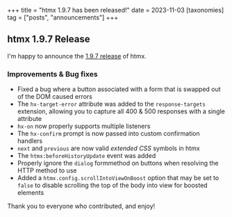 +++
title = "htmx 1.9.7 has been released!"
date = 2023-11-03
[taxonomies]
tag = ["posts", "announcements"]
+++

## htmx 1.9.7 Release

I'm happy to announce the [1.9.7 release](https://unpkg.com/browse/htmx.org@1.9.7/) of htmx.

### Improvements & Bug fixes

* Fixed a bug where a button associated with a form that is swapped out of the DOM caused errors
* The `hx-target-error` attribute was added to the `response-targets` extension, allowing you to capture all 400 & 500
  responses with a single attribute
* `hx-on` now properly supports multiple listeners
* The `hx-confirm` prompt is now passed into custom confirmation handlers
* `next` and `previous` are now valid _extended CSS_ symbols in htmx
* The `htmx:beforeHistoryUpdate` event was added
* Properly ignore the `dialog` formmethod on buttons when resolving the HTTP method to use
* Added a `htmx.config.scrollIntoViewOnBoost` option that may be set to `false` to disable scrolling the top of the
  body into view for boosted elements

Thank you to everyone who contributed, and enjoy!
